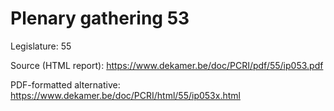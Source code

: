 # Plenary gathering 53

Legislature: 55

Source (HTML report): https://www.dekamer.be/doc/PCRI/pdf/55/ip053.pdf

PDF-formatted alternative: https://www.dekamer.be/doc/PCRI/html/55/ip053x.html

